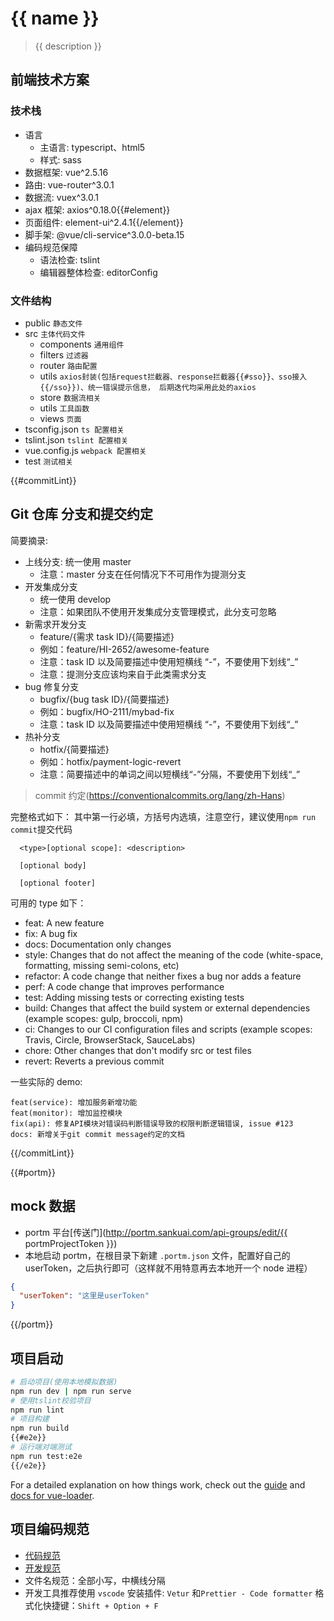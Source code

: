 # {{ name }}

> {{ description }}

## 前端技术方案

### 技术栈

- 语言
  - 主语言: typescript、html5
  - 样式: sass
- 数据框架: vue^2.5.16
- 路由: vue-router^3.0.1
- 数据流: vuex^3.0.1
- ajax 框架: axios^0.18.0{{#element}}
- 页面组件: element-ui^2.4.1{{/element}}
- 脚手架: @vue/cli-service^3.0.0-beta.15
- 编码规范保障
  - 语法检查: tslint
  - 编辑器整体检查: editorConfig

### 文件结构

- public `静态文件`
- src `主体代码文件`
  - components `通用组件`
  - filters `过滤器`
  - router `路由配置`
  - utils `axios封装(包括request拦截器、response拦截器{{#sso}}、sso接入{{/sso}})、统一错误提示信息， 后期迭代均采用此处的axios`
  - store `数据流相关`
  - utils `工具函数`
  - views `页面`
- tsconfig.json `ts 配置相关`
- tslint.json `tslint 配置相关`
- vue.config.js `webpack 配置相关`
- test `测试相关`

{{#commitLint}}
## Git 仓库 分支和提交约定

简要摘录:

- 上线分支: 统一使用 master
  - 注意：master 分支在任何情况下不可用作为提测分支
- 开发集成分支
  - 统一使用 develop
  - 注意：如果团队不使用开发集成分支管理模式，此分支可忽略
- 新需求开发分支
  - feature/{需求 task ID}/{简要描述}
  - 例如：feature/HI-2652/awesome-feature
  - 注意：task ID 以及简要描述中使用短横线 “-”，不要使用下划线“\_”
  - 注意：提测分支应该均来自于此类需求分支
- bug 修复分支
  - bugfix/{bug task ID}/{简要描述}
  - 例如：bugfix/HO-2111/mybad-fix
  - 注意：task ID 以及简要描述中使用短横线 “-”，不要使用下划线“\_”
- 热补分支
  - hotfix/{简要描述}
  - 例如：hotfix/payment-logic-revert
  - 注意：简要描述中的单词之间以短横线“-”分隔，不要使用下划线“\_”

> commit 约定(https://conventionalcommits.org/lang/zh-Hans)

完整格式如下： 其中第一行必填，方括号内选填，注意空行，建议使用`npm run commit`提交代码

```
  <type>[optional scope]: <description>

  [optional body]

  [optional footer]
```

可用的 type 如下：

- feat: A new feature
- fix: A bug fix
- docs: Documentation only changes
- style: Changes that do not affect the meaning of the code (white-space, formatting, missing semi-colons, etc)
- refactor: A code change that neither fixes a bug nor adds a feature
- perf: A code change that improves performance
- test: Adding missing tests or correcting existing tests
- build: Changes that affect the build system or external dependencies (example scopes: gulp, broccoli, npm)
- ci: Changes to our CI configuration files and scripts (example scopes: Travis, Circle, BrowserStack, SauceLabs)
- chore: Other changes that don't modify src or test files
- revert: Reverts a previous commit

一些实际的 demo:

```
feat(service): 增加服务新增功能
feat(monitor): 增加监控模块
fix(api): 修复API模块对错误码判断错误导致的权限判断逻辑错误, issue #123
docs: 新增关于git commit message约定的文档
```
{{/commitLint}}

{{#portm}}
## mock 数据

- portm 平台[传送门](http://portm.sankuai.com/api-groups/edit/{{ portmProjectToken }})
- 本地启动 portm，在根目录下新建 `.portm.json` 文件，配置好自己的 userToken，之后执行即可（这样就不用特意再去本地开一个 node 进程）

```json
{
  "userToken": "这里是userToken"
}
```
{{/portm}}

## 项目启动

``` bash
# 启动项目(使用本地模拟数据)
npm run dev | npm run serve
# 使用tslint校验项目
npm run lint
# 项目构建
npm run build
{{#e2e}}
# 运行端对端测试
npm run test:e2e
{{/e2e}}
```

For a detailed explanation on how things work, check out the [guide](http://vuejs-templates.github.io/webpack/) and [docs for vue-loader](http://vuejs.github.io/vue-loader).

## 项目编码规范

- [代码规范](https://www.npmjs.com/package/tslint-config-standard)
- [开发规范](https://123.sankuai.com/km/page/57983706)
- 文件名规范：全部小写，中横线分隔
- 开发工具推荐使用 `vscode`
  安装插件: `Vetur` 和`Prettier - Code formatter`
  格式化快捷键：`Shift + Option + F`